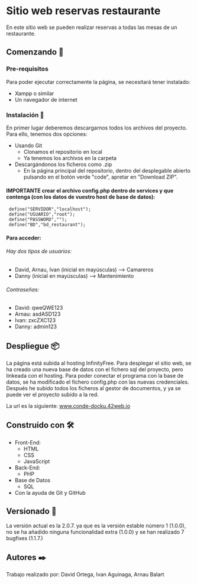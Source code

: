 # Sitio web reservas restaurante
En este sitio web se pueden realizar reservas a todas las mesas de un restaurante.
## Comenzando 🚀
### Pre-requisitos 
Para poder ejecutar correctamente la página, se necesitará tener instalado:
- Xampp o similar
- Un navegador de internet
### Instalación 🔧
En primer lugar deberemos descargarnos todos los archivos del proyecto. Para ello, tenemos dos opciones:
- Usando Git
    - Clonamos el repositorio en local
    - Ya tenemos los archivos en la carpeta
- Descargándonos los ficheros como .zip
    - En la página principal del repositorio, dentro del desplegable abierto pulsando en el botón verde "code", apretar en "Download ZIP".

#### IMPORTANTE crear el archivo config.php dentro de services y que contenga (con los datos de vuestro host de base de datos):

```
 define("SERVIDOR","localhost");
 define("USUARIO","root");
 define("PASSWORD","");
 define("BD","bd_restaurant");
```

#### Para acceder:
###### Hay dos tipos de usuarios:
- David, Arnau, Ivan (inicial en mayúsculas) --> Camareros
- Danny (inicial en mayúsculas) --> Mantenimiento
###### Contraseñas:
- David: qweQWE123
- Arnau: asdASD123
- Ivan: zxcZXC123
- Danny: admin123
## Despliegue 📦
La página está subida al hosting InfinityFree.
Para desplegar el sitio web, se ha creado una nueva base de datos con el fichero sql del proyecto, pero linkeada con el hosting.
Para poder conectar el programa con la base de datos, se ha modificado el fichero config.php con las nuevas credenciales.
Después he subido todos los ficheros al gestor de documentos, y ya se puede ver el proyecto subido a la red.

La url es la siguiente:
www.conde-docku.42web.io
## Construido con 🛠️
- Front-End:
    -  HTML
    - CSS
    - JavaScript
- Back-End:
    - PHP
- Base de Datos
    - SQL
- Con la ayuda de Git y GitHub
## Versionado 📌
La versión actual es la 2.0.7. ya que es la versión estable número 1 (1.0.0), no se ha añadido ninguna funcionalidad extra (1.0.0) y se han realizado 7 bugfixes (1.1.7.)
## Autores ✒️
Trabajo realizado por: David Ortega, Ivan Aguinaga, Arnau Balart


